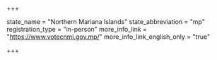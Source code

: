 +++

state_name = "Northern Mariana Islands"
state_abbreviation = "mp"
registration_type = "in-person"
more_info_link = "https://www.votecnmi.gov.mp/"
more_info_link_english_only = "true"

+++
